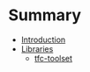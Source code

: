 # Summary

- [Introduction](./introduction.md)
- [Libraries](./libraries/libraries.md)
  - [tfc-toolset](./libraries/tfc-toolset.md)
